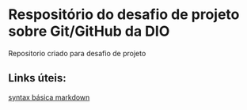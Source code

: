 # Respositório do desafio de projeto sobre Git/GitHub da DIO
Repositorio criado para desafio de projeto

## Links úteis:
[syntax básica markdown](https://www.markdownguide.org/basic-syntax/)
